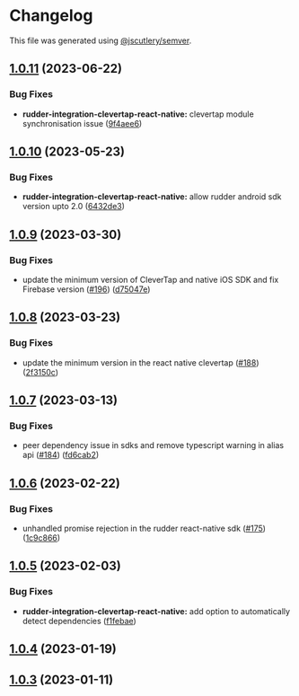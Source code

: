 # Changelog

This file was generated using [@jscutlery/semver](https://github.com/jscutlery/semver).

## [1.0.11](https://github.com/rudderlabs/rudder-sdk-react-native/compare/rudder-integration-clevertap-react-native@1.0.10...rudder-integration-clevertap-react-native@1.0.11) (2023-06-22)


### Bug Fixes

* **rudder-integration-clevertap-react-native:** clevertap module synchronisation issue ([9f4aee6](https://github.com/rudderlabs/rudder-sdk-react-native/commit/9f4aee6e253ba212f5ba7e3d860273d19e60c312))

## [1.0.10](https://github.com/rudderlabs/rudder-sdk-react-native/compare/rudder-integration-clevertap-react-native@1.0.9...rudder-integration-clevertap-react-native@1.0.10) (2023-05-23)


### Bug Fixes

* **rudder-integration-clevertap-react-native:** allow rudder android sdk version upto 2.0 ([6432de3](https://github.com/rudderlabs/rudder-sdk-react-native/commit/6432de34f9f0e47a5f69b781f984a0e592a4b096))

## [1.0.9](https://github.com/rudderlabs/rudder-sdk-react-native/compare/rudder-integration-clevertap-react-native@1.0.8...rudder-integration-clevertap-react-native@1.0.9) (2023-03-30)


### Bug Fixes

* update the minimum version of CleverTap and native iOS SDK and fix Firebase version ([#196](https://github.com/rudderlabs/rudder-sdk-react-native/issues/196)) ([d75047e](https://github.com/rudderlabs/rudder-sdk-react-native/commit/d75047e170ab7d74fea6b2f7a32bead23a15bace))

## [1.0.8](https://github.com/rudderlabs/rudder-sdk-react-native/compare/rudder-integration-clevertap-react-native@1.0.7...rudder-integration-clevertap-react-native@1.0.8) (2023-03-23)


### Bug Fixes

* update the minimum version in the react native clevertap ([#188](https://github.com/rudderlabs/rudder-sdk-react-native/issues/188)) ([2f3150c](https://github.com/rudderlabs/rudder-sdk-react-native/commit/2f3150cc6ec1f959f0b5b20769e80ab14d8bb0d7))

## [1.0.7](https://github.com/rudderlabs/rudder-sdk-react-native/compare/rudder-integration-clevertap-react-native@1.0.6...rudder-integration-clevertap-react-native@1.0.7) (2023-03-13)


### Bug Fixes

* peer dependency issue in sdks and remove typescript warning in alias api ([#184](https://github.com/rudderlabs/rudder-sdk-react-native/issues/184)) ([fd6cab2](https://github.com/rudderlabs/rudder-sdk-react-native/commit/fd6cab262d1cba21dfd7129caa1a53d614cb7783))

## [1.0.6](https://github.com/rudderlabs/rudder-sdk-react-native/compare/rudder-integration-clevertap-react-native@1.0.5...rudder-integration-clevertap-react-native@1.0.6) (2023-02-22)


### Bug Fixes

* unhandled promise rejection in the rudder react-native sdk ([#175](https://github.com/rudderlabs/rudder-sdk-react-native/issues/175)) ([1c9c866](https://github.com/rudderlabs/rudder-sdk-react-native/commit/1c9c866dfd59ef751075ccbcbece36efd891d50b))

## [1.0.5](https://github.com/rudderlabs/rudder-sdk-react-native/compare/rudder-integration-clevertap-react-native@1.0.4...rudder-integration-clevertap-react-native@1.0.5) (2023-02-03)


### Bug Fixes

* **rudder-integration-clevertap-react-native:** add option to automatically detect dependencies ([f1febae](https://github.com/rudderlabs/rudder-sdk-react-native/commit/f1febaebace7ac6883ba9eafbf1e33a6e71af749))

## [1.0.4](https://github.com/rudderlabs/rudder-sdk-react-native/compare/rudder-integration-clevertap-react-native@1.0.3...rudder-integration-clevertap-react-native@1.0.4) (2023-01-19)

## [1.0.3](https://github.com/rudderlabs/rudder-sdk-react-native/compare/rudder-integration-clevertap-react-native-1.0.2...rudder-integration-clevertap-react-native-1.0.3) (2023-01-11)
